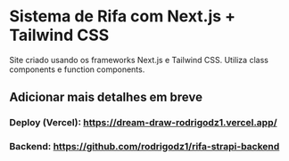 # Sistema de Rifa com Next.js + Tailwind CSS

Site criado usando os frameworks Next.js e Tailwind CSS. Utiliza class components e function components.

## Adicionar mais detalhes em breve

### Deploy (Vercel): https://dream-draw-rodrigodz1.vercel.app/
### Backend: https://github.com/rodrigodz1/rifa-strapi-backend
